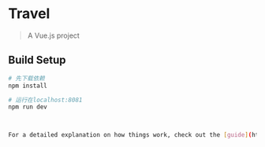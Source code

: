# Travel

> A Vue.js project

## Build Setup

``` bash
# 先下载依赖
npm install

# 运行在localhost:8081
npm run dev



For a detailed explanation on how things work, check out the [guide](http://vuejs-templates.github.io/webpack/) and [docs for vue-loader](http://vuejs.github.io/vue-loader).
